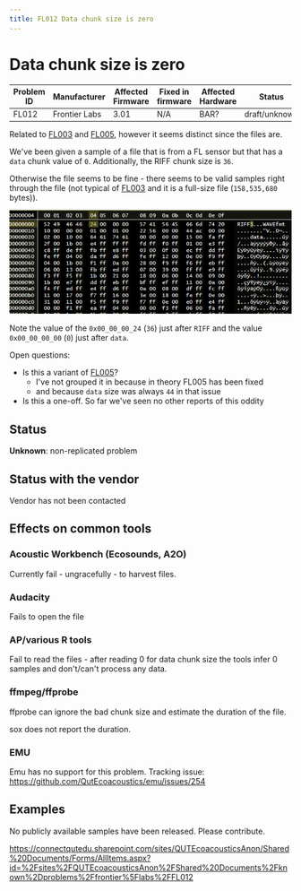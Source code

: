 ```yaml
---
title: FL012 Data chunk size is zero
---
```

# Data chunk size is zero

| Problem ID | Manufacturer  | Affected Firmware | Fixed in firmware | Affected Hardware | Status        |
| ---------- | ------------- | ----------------- | ----------------- | ----------------- | ------------- |
| FL012      | Frontier Labs | 3.01              | N/A               | BAR?              | draft/unknown |

Related to [FL003](./FL003.md) and [FL005](./FL005.md), however it seems distinct since the files are.

We've been given a sample of a file that is from a FL sensor but that has a `data` chunk value of `0`.
Additionally, the RIFF chunk size is `36`.

Otherwise the file seems to be fine - there seems to be valid samples right through the file (not typical
of [FL003](./FL003.md) and it is a full-size file (`158,535,680` bytes)).


![screenshot of header](../media/FL012_header.png)

Note the value of the `0x00_00_00_24` (`36`) just after `RIFF` and the value `0x00_00_00_00` (`0`) just after
`data`.

Open questions: 

- Is this a variant of [FL005](./FL005.md)?
  - I've not grouped it in because in theory FL005 has been fixed
  - and because `data` size was always `44` in that issue
- Is this a one-off. So far we've seen no other reports of this oddity


## Status

**Unknown**: non-replicated problem

## Status with the vendor

Vendor has not been contacted

## Effects on common tools

### Acoustic Workbench (Ecosounds, A2O)

Currently fail - ungracefully - to harvest files.

### Audacity

Fails to open the file

### AP/various R tools

Fail to read the files - after reading 0 for data chunk size the tools infer 0 samples and don't/can't process any data.

### ffmpeg/ffprobe

ffprobe can ignore the bad chunk size and estimate the duration of the file.

sox does not report the duration.

### EMU

Emu has no support for this problem. Tracking issue: <https://github.com/QutEcoacoustics/emu/issues/254>

## Examples

No publicly available samples have been released. Please contribute.

https://connectqutedu.sharepoint.com/sites/QUTEcoacousticsAnon/Shared%20Documents/Forms/AllItems.aspx?id=%2Fsites%2FQUTEcoacousticsAnon%2FShared%20Documents%2Fknown%2Dproblems%2Ffrontier%5Flabs%2FFL012
